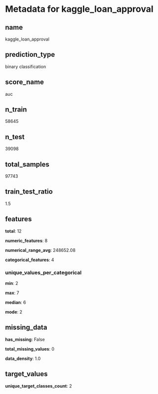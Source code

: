 # Metadata for kaggle_loan_approval

## name

kaggle_loan_approval

## prediction_type

binary classification

## score_name

auc

## n_train

58645

## n_test

39098

## total_samples

97743

## train_test_ratio

1.5

## features

**total**: 12

**numeric_features**: 8

**numerical_range_avg**: 248652.08

**categorical_features**: 4

### unique_values_per_categorical

**min**: 2

**max**: 7

**median**: 6

**mode**: 2

## missing_data

**has_missing**: False

**total_missing_values**: 0

**data_density**: 1.0

## target_values

**unique_target_classes_count**: 2

